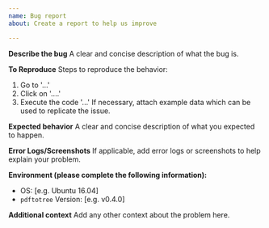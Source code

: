```yaml
---
name: Bug report
about: Create a report to help us improve

---
```


**Describe the bug**
A clear and concise description of what the bug is.

**To Reproduce**
Steps to reproduce the behavior:
1. Go to '...'
2. Click on '....'
3. Execute the code '...'
If necessary, attach example data which can be used to replicate the issue.

**Expected behavior**
A clear and concise description of what you expected to happen.

**Error Logs/Screenshots**
If applicable, add error logs or screenshots to help explain your problem.

**Environment (please complete the following information):**
 - OS: [e.g. Ubuntu 16.04]
 - `pdftotree` Version: [e.g. v0.4.0]

**Additional context**
Add any other context about the problem here.
